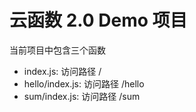# 云函数 2.0 Demo 项目

当前项目中包含三个函数

- index.js: 访问路径 /
- hello/index.js: 访问路径 /hello
- sum/index.js: 访问路径 /sum
